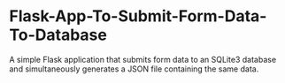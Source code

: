 # Flask-App-To-Submit-Form-Data-To-Database
A simple Flask application that submits form data to an SQLite3 database and simultaneously generates a JSON file containing the same data.
